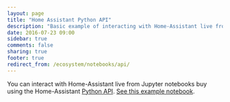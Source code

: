```yaml
---
layout: page
title: "Home Assistant Python API"
description: "Basic example of interacting with Home-Assistant live from a Jupyter notebook using the Python API."
date: 2016-07-23 09:00
sidebar: true
comments: false
sharing: true
footer: true
redirect_from: /ecosystem/notebooks/api/
---
```


You can interact with Home-Assistant live from Jupyter notebooks buy using the Home-Assistant [Python API](/developers/python_api/). [See this example notebook](http://nbviewer.jupyter.org/github/home-assistant/home-assistant-notebooks/blob/master/home-assistant-python-api.ipynb).
